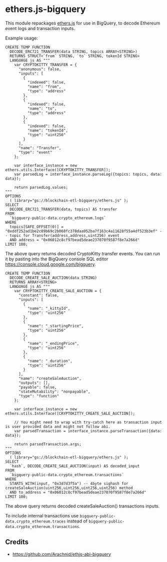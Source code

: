 # ethers.js-bigquery

This module repackages [ethers.js](https://github.com/ethers-io/ethers.js/) for use in BigQuery, to decode Ethereum event logs and transaction inputs.

Example usage:

```
CREATE TEMP FUNCTION
  DECODE_ERC721_TRANSFER(data STRING, topics ARRAY<STRING>)
  RETURNS STRUCT<`from` STRING, `to` STRING, tokenId STRING>
  LANGUAGE js AS """
    var CRYPTOKITTY_TRANSFER = {
      "anonymous": false,
      "inputs": [
        {
          "indexed": false,
          "name": "from",
          "type": "address"
        },
        {
          "indexed": false,
          "name": "to",
          "type": "address"
        },
        {
          "indexed": false,
          "name": "tokenId",
          "type": "uint256"
        }
      ],
      "name": "Transfer",
      "type": "event"
    };

    var interface_instance = new ethers.utils.Interface([CRYPTOKITTY_TRANSFER]);
    var parsedLog = interface_instance.parseLog({topics: topics, data: data});

    return parsedLog.values;
"""
OPTIONS
  ( library="gs://blockchain-etl-bigquery/ethers.js" );
SELECT
  DECODE_ERC721_TRANSFER(data, topics) AS transfer
FROM
  `bigquery-public-data.crypto_ethereum.logs`
WHERE
  topics[SAFE_OFFSET(0)] = "0xddf252ad1be2c89b69c2b068fc378daa952ba7f163c4a11628f55a4df523b3ef" -- topic for Transfer(address,address,uint256) event
  AND address = "0x06012c8cf97bead5deae237070f9587f8e7a266d"
LIMIT 100;
```

The above query returns decoded CryptoKitty transfer events. You can run it by pasting into the BigQuery console SQL
editor https://console.cloud.google.com/bigquery. 

```
CREATE TEMP FUNCTION
  DECODE_CREATE_SALE_AUCTION(data STRING)
  RETURNS ARRAY<STRING>
  LANGUAGE js AS """
    var CRYPTOKITTY_CREATE_SALE_AUCTION = {
      "constant": false,
      "inputs": [
        {
          "name": "_kittyId",
          "type": "uint256"
        },
        {
          "name": "_startingPrice",
          "type": "uint256"
        },
        {
          "name": "_endingPrice",
          "type": "uint256"
        },
        {
          "name": "_duration",
          "type": "uint256"
        }
      ],
      "name": "createSaleAuction",
      "outputs": [],
      "payable": false,
      "stateMutability": "nonpayable",
      "type": "function"
    };

    var interface_instance = new ethers.utils.Interface([CRYPTOKITTY_CREATE_SALE_AUCTION]);
    
    // You might need to wrap with try-catch here as transaction input is user provided data and might not follow abi. 
    var parsedTransaction = interface_instance.parseTransaction({data: data});

    return parsedTransaction.args;
"""
OPTIONS
  ( library="gs://blockchain-etl-bigquery/ethers.js" );
SELECT
  `hash`, DECODE_CREATE_SALE_AUCTION(input) AS decoded_input
FROM
  `bigquery-public-data.crypto_ethereum.transactions`
WHERE
  STARTS_WITH(input, "0x3d7d3f5a") -- 4byte sighash for createSaleAuction(uint256,uint256,uint256,uint256) method
  AND to_address = "0x06012c8cf97bead5deae237070f9587f8e7a266d"
LIMIT 100;
```

The above query returns decoded createSaleAuction() transactions inputs.

To include internal transactions use `bigquery-public-data.crypto_ethereum.traces` instead of 
`bigquery-public-data.crypto_ethereum.transactions`.

## Credits
- https://github.com/Arachnid/ethjs-abi-bigquery
